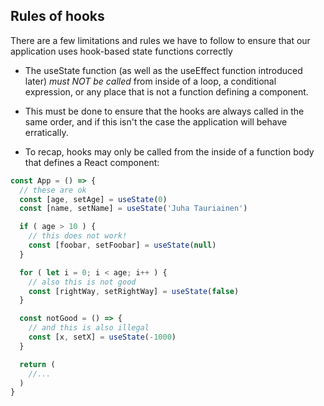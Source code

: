 ## Rules of hooks

There are a few limitations and rules we have to follow to ensure that our application uses hook-based state functions correctly

- The useState function (as well as the useEffect function introduced later) _must NOT be called_ from inside of a loop, a conditional expression, or any place that is not a function defining a component.

- This must be done to ensure that the hooks are always called in the same order, and if this isn't the case the application will behave erratically.

- To recap, hooks may only be called from the inside of a function body that defines a React component:

```js
const App = () => {
  // these are ok
  const [age, setAge] = useState(0)
  const [name, setName] = useState('Juha Tauriainen')

  if ( age > 10 ) {
    // this does not work!
    const [foobar, setFoobar] = useState(null)
  }

  for ( let i = 0; i < age; i++ ) {
    // also this is not good
    const [rightWay, setRightWay] = useState(false)
  }

  const notGood = () => {
    // and this is also illegal
    const [x, setX] = useState(-1000)
  }

  return (
    //...
  )
}
```

